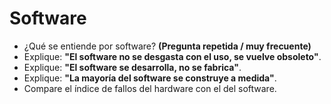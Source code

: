 # Software

- ¿Qué se entiende por software? **(Pregunta repetida / muy frecuente)**
- Explique: **"El software no se desgasta con el uso, se vuelve obsoleto"**.  
- Explique: **"El software se desarrolla, no se fabrica"**.  
- Explique: **"La mayoría del software se construye a medida"**.  
- Compare el índice de fallos del hardware con el del software.
